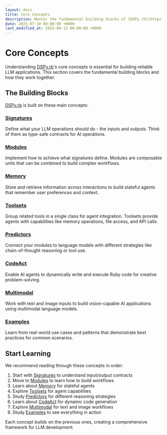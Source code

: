 ```yaml
---
layout: docs
title: Core Concepts
description: Master the fundamental building blocks of [DSPy.rb](https://github.com/vicentereig/dspy.rb)
date: 2025-07-10 00:00:00 +0000
last_modified_at: 2025-08-13 00:00:00 +0000
---
```

# Core Concepts

Understanding [DSPy.rb](https://github.com/vicentereig/dspy.rb)'s core concepts is essential for building reliable LLM applications. This section covers the fundamental building blocks and how they work together.

## The Building Blocks

[DSPy.rb](https://github.com/vicentereig/dspy.rb) is built on these main concepts:

### [Signatures](./signatures/)
Define what your LLM operations should do - the inputs and outputs. Think of them as type-safe contracts for AI operations.

### [Modules](./modules/)
Implement how to achieve what signatures define. Modules are composable units that can be combined to build complex workflows.

### [Memory](./memory/)
Store and retrieve information across interactions to build stateful agents that remember user preferences and context.

### [Toolsets](./toolsets/)
Group related tools in a single class for agent integration. Toolsets provide agents with capabilities like memory operations, file access, and API calls.

### [Predictors](./predictors/)
Connect your modules to language models with different strategies like chain-of-thought reasoning or tool use.

### [CodeAct](./codeact/)
Enable AI agents to dynamically write and execute Ruby code for creative problem-solving.

### [Multimodal](./multimodal/)
Work with text and image inputs to build vision-capable AI applications using multimodal language models.

### [Examples](./examples/)
Learn from real-world use cases and patterns that demonstrate best practices for common scenarios.

## Start Learning

We recommend reading through these concepts in order:

1. Start with [Signatures](./signatures/) to understand input/output contracts
2. Move to [Modules](./modules/) to learn how to build workflows
3. Learn about [Memory](./memory/) for stateful agents
4. Explore [Toolsets](./toolsets/) for agent capabilities
5. Study [Predictors](./predictors/) for different reasoning strategies
6. Learn about [CodeAct](./codeact/) for dynamic code generation
7. Explore [Multimodal](./multimodal/) for text and image workflows
8. Study [Examples](./examples/) to see everything in action

Each concept builds on the previous ones, creating a comprehensive framework for LLM development.
